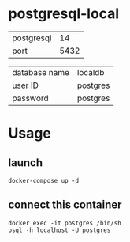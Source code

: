 # postgresql-local

|||
|:--|:--|
|postgresql|14|
|port|5432|

|||
|:--|:--|
|database name|localdb|
|user ID|postgres|
|password|postgres|

# Usage

## launch

```
docker-compose up -d
```

## connect this container
```
docker exec -it postgres /bin/sh
psql -h localhost -U postgres
```
